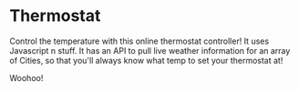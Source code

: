 # Thermostat #

Control the temperature with this online thermostat controller! It uses Javascript n stuff. It has an API to pull live weather information for an array of Cities, so that you'll always know what temp to set your thermostat at!

Woohoo!

